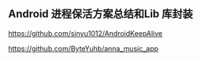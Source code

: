 
##  Android 进程保活方案总结和Lib 库封装

https://github.com/sinyu1012/AndroidKeepAlive

https://github.com/ByteYuhb/anna_music_app